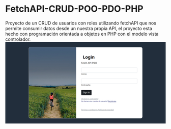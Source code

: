 # FetchAPI-CRUD-POO-PDO-PHP

Proyecto de un CRUD de usuarios con roles utilizando fetchAPI que nos permite consumir datos desde un nuestra propia API, el proyecto esta hecho con programación orientada a objetos en PHP con el modelo vista controlador.
![alt text](https://github.com/martinalmeida/FetchAPI-CRUD-POO-PDO-PHP/blob/main/login.png?raw=true)
